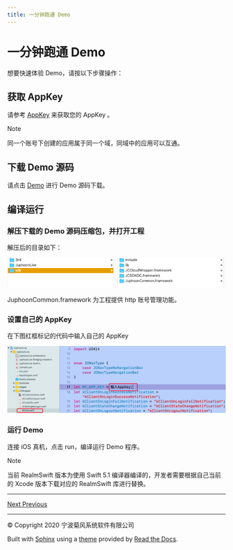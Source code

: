 ```yaml
---
title: 一分钟跑通 Demo
---
```

# 一分钟跑通 Demo

想要快速体验 Demo，请按以下步骤操作：



## 获取 AppKey

请参考 [AppKey](https://developer.juphoon.com/cn/document/V2.1/create-application.php) 来获取您的 AppKey 。



Note

同一个账号下创建的应用属于同一个域，同域中的应用可以互通。







## 下载 Demo 源码

请点击
[Demo](http://developer.juphoon.com/portal/cn/downloadsdk/download_demo.php?filename=JuphoonLive-iOS.tar.gz)
进行 Demo 源码下载。





## 编译运行



### 解压下载的 Demo 源码压缩包，并打开工程

解压后的目录如下：

![duoios](../../../../_images/liveios.png)

JuphoonCommon.framework 为工程提供 http 账号管理功能。





### 设置自己的 AppKey

在下图红框标记的代码中输入自己的 AppKey

![duokey1](../../../../_images/livekey1.png)





### 运行 Demo

连接 iOS 真机，点击 run，编译运行 Demo 程序。



Note

当前 RealmSwift 版本为使用 Swift 5.1 编译器编译的，开发者需要根据自己当前的 Xcode 版本下载对应的
RealmSwift 库进行替换。



-----













[Next
](01_integ_sdk.html "一分钟集成 SDK")
[
Previous](index.html "快速入门")



-----



© Copyright 2020 宁波菊风系统软件有限公司



Built with [Sphinx](http://sphinx-doc.org/) using a
[theme](https://github.com/rtfd/sphinx_rtd_theme) provided by [Read the
Docs](https://readthedocs.org).








